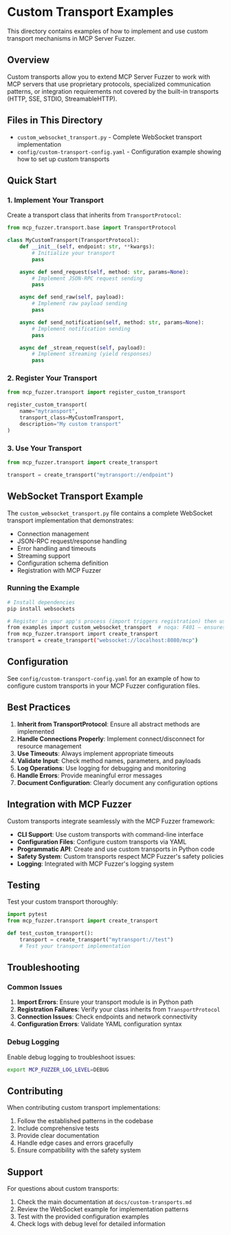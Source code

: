 # Custom Transport Examples

This directory contains examples of how to implement and use custom transport mechanisms in MCP Server Fuzzer.

## Overview

Custom transports allow you to extend MCP Server Fuzzer to work with MCP servers that use proprietary protocols, specialized communication patterns, or integration requirements not covered by the built-in transports (HTTP, SSE, STDIO, StreamableHTTP).

## Files in This Directory

- `custom_websocket_transport.py` - Complete WebSocket transport implementation
- `config/custom-transport-config.yaml` - Configuration example showing how to set up custom transports

## Quick Start

### 1. Implement Your Transport

Create a transport class that inherits from `TransportProtocol`:

```python
from mcp_fuzzer.transport.base import TransportProtocol

class MyCustomTransport(TransportProtocol):
    def __init__(self, endpoint: str, **kwargs):
        # Initialize your transport
        pass

    async def send_request(self, method: str, params=None):
        # Implement JSON-RPC request sending
        pass

    async def send_raw(self, payload):
        # Implement raw payload sending
        pass

    async def send_notification(self, method: str, params=None):
        # Implement notification sending
        pass

    async def _stream_request(self, payload):
        # Implement streaming (yield responses)
        pass
```

### 2. Register Your Transport

```python
from mcp_fuzzer.transport import register_custom_transport

register_custom_transport(
    name="mytransport",
    transport_class=MyCustomTransport,
    description="My custom transport"
)
```

### 3. Use Your Transport

```python
from mcp_fuzzer.transport import create_transport

transport = create_transport("mytransport://endpoint")
```

## WebSocket Transport Example

The `custom_websocket_transport.py` file contains a complete WebSocket transport implementation that demonstrates:

- Connection management
- JSON-RPC request/response handling
- Error handling and timeouts
- Streaming support
- Configuration schema definition
- Registration with MCP Fuzzer

### Running the Example

```bash
# Install dependencies
pip install websockets

# Register in your app's process (import triggers registration) then use it
from examples import custom_websocket_transport  # noqa: F401 – ensures registration
from mcp_fuzzer.transport import create_transport
transport = create_transport("websocket://localhost:8080/mcp")
```

## Configuration

See `config/custom-transport-config.yaml` for an example of how to configure custom transports in your MCP Fuzzer configuration files.

## Best Practices

1. **Inherit from TransportProtocol**: Ensure all abstract methods are implemented
2. **Handle Connections Properly**: Implement connect/disconnect for resource management
3. **Use Timeouts**: Always implement appropriate timeouts
4. **Validate Input**: Check method names, parameters, and payloads
5. **Log Operations**: Use logging for debugging and monitoring
6. **Handle Errors**: Provide meaningful error messages
7. **Document Configuration**: Clearly document any configuration options

## Integration with MCP Fuzzer

Custom transports integrate seamlessly with the MCP Fuzzer framework:

- **CLI Support**: Use custom transports with command-line interface
- **Configuration Files**: Configure custom transports via YAML
- **Programmatic API**: Create and use custom transports in Python code
- **Safety System**: Custom transports respect MCP Fuzzer's safety policies
- **Logging**: Integrated with MCP Fuzzer's logging system

## Testing

Test your custom transport thoroughly:

```python
import pytest
from mcp_fuzzer.transport import create_transport

def test_custom_transport():
    transport = create_transport("mytransport://test")
    # Test your transport implementation
```

## Troubleshooting

### Common Issues

1. **Import Errors**: Ensure your transport module is in Python path
2. **Registration Failures**: Verify your class inherits from `TransportProtocol`
3. **Connection Issues**: Check endpoints and network connectivity
4. **Configuration Errors**: Validate YAML configuration syntax

### Debug Logging

Enable debug logging to troubleshoot issues:

```bash
export MCP_FUZZER_LOG_LEVEL=DEBUG
```

## Contributing

When contributing custom transport implementations:

1. Follow the established patterns in the codebase
2. Include comprehensive tests
3. Provide clear documentation
4. Handle edge cases and errors gracefully
5. Ensure compatibility with the safety system

## Support

For questions about custom transports:

1. Check the main documentation at `docs/custom-transports.md`
2. Review the WebSocket example for implementation patterns
3. Test with the provided configuration examples
4. Check logs with debug level for detailed information
